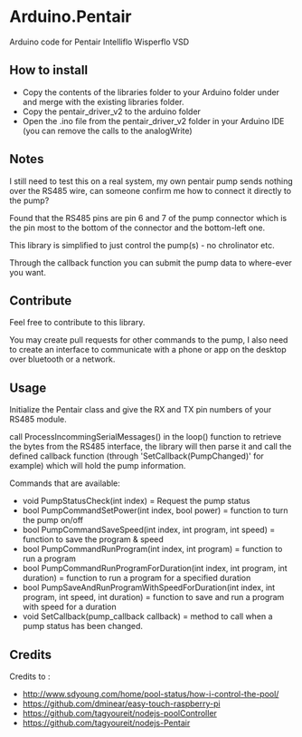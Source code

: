 # Arduino.Pentair
Arduino code for Pentair Intelliflo Wisperflo VSD

## How to install
* Copy the contents of the libraries folder to your Arduino folder under and merge with the existing libraries folder.
* Copy the pentair_driver_v2 to the arduino folder
* Open the .ino file from the pentair_driver_v2 folder in your Arduino IDE (you can remove the calls to the analogWrite)

## Notes

I still need to test this on a real system, 
my own pentair pump sends nothing over the RS485 wire, can someone confirm me how to connect it directly to the pump?

Found that the RS485 pins are pin 6 and 7 of the pump connector which is the pin most to the bottom of the connector and the bottom-left one.

This library is simplified to just control the pump(s) - no chrolinator etc. 

Through the callback function you can submit the pump data to where-ever you want.

## Contribute

Feel free to contribute to this library.

You may create pull requests for other commands to the pump, I also need to create an interface to communicate with a phone or app on the desktop over bluetooth or a network.

## Usage

Initialize the Pentair class and give the RX and TX pin numbers of your RS485 module.

call ProcessIncommingSerialMessages()  in the loop() function to retrieve the bytes from the RS485 interface, 
the library will then parse it and call the defined callback function (through 'SetCallback(PumpChanged)' for example)
which will hold the pump information.

Commands that are available:

* void PumpStatusCheck(int index) = Request the pump status
* bool PumpCommandSetPower(int index, bool power) = function to turn the pump on/off 
* bool PumpCommandSaveSpeed(int index, int program, int speed) = function to save the program & speed
* bool PumpCommandRunProgram(int index, int program) = function to run a program
* bool PumpCommandRunProgramForDuration(int index, int program, int duration) = function to run a program for a specified duration
* bool PumpSaveAndRunProgramWithSpeedForDuration(int index, int  program, int speed, int duration) = function to save and run a program with speed for a duration
* void SetCallback(pump_callback callback) = method to call when a pump status has been changed.

## Credits

Credits to :

* http://www.sdyoung.com/home/pool-status/how-i-control-the-pool/
* https://github.com/dminear/easy-touch-raspberry-pi 
* https://github.com/tagyoureit/nodejs-poolController
* https://github.com/tagyoureit/nodejs-Pentair
